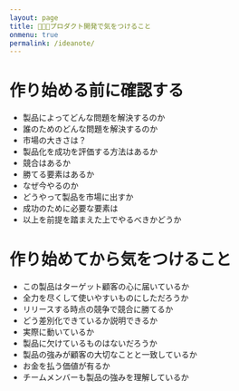 ```yaml
---
layout: page
title: プロダクト開発で気をつけること
onmenu: true
permalink: /ideanote/
---
```


# 作り始める前に確認する

- 製品によってどんな問題を解決するのか
- 誰のためのどんな問題を解決するのか
- 市場の大きさは？
- 製品化を成功を評価する方法はあるか
- 競合はあるか
- 勝てる要素はあるか
- なぜ今やるのか
- どうやって製品を市場に出すか
- 成功のために必要な要素は
- 以上を前提を踏まえた上でやるべきかどうか

# 作り始めてから気をつけること
- この製品はターゲット顧客の心に届いているか
- 全力を尽くして使いやすいものにしただろうか
- リリースする時点の競争で競合に勝てるか
- どう差別化できているか説明できるか
- 実際に動いているか
- 製品に欠けているものはないだろうか
- 製品の強みが顧客の大切なことと一致しているか
- お金を払う価値が有るか
- チームメンバーも製品の強みを理解しているか
